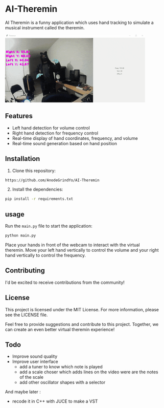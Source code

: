 # AI-Theremin

AI Theremin is a funny application which uses hand tracking to simulate a musical instrument called the theremin.

![](AITheremin.gif)

## Features
- Left hand detection for volume control
- Right hand detection for frequency control
- Real-time display of hand coordinates, frequency, and volume
- Real-time sound generation based on hand position

## Installation

1. Clone this repository:

```bash
https://github.com/AnodeGrindYo/AI-Theremin
```

2. Install the dependencies:

```bash
pip install -r requirements.txt
```

## usage

Run the `main.py` file to start the application:

```bash
python main.py
```

Place your hands in front of the webcam to interact with the virtual theremin. Move your left hand vertically to control the volume and your right hand vertically to control the frequency.

## Contributing
I'd be excited to receive contributions from the community! 

## License
This project is licensed under the MIT License. For more information, please see the LICENSE file.

Feel free to provide suggestions and contribute to this project. Together, we can create an even better virtual theremin experience!

## Todo 
- Improve sound quality
- Improve user interface
  - add a tuner to know which note is played
  - add a scale choser which adds lines on the video were are the notes of the scale
  - add other oscillator shapes with a selector

And maybe later :
- recode it in C++ with JUCE to make a VST
